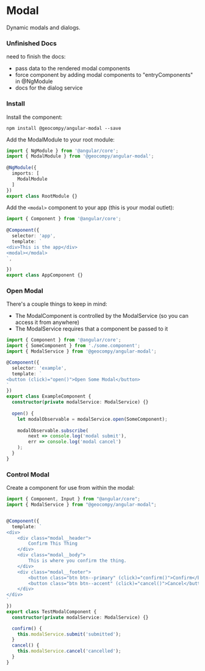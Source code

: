 # Modal

Dynamic modals and dialogs.

### Unfinished Docs

need to finish the docs:

- pass data to the rendered modal components
- force component by adding modal components to "entryComponents" in @NgModule
- docs for the dialog service


### Install

Install the component:

    npm install @geocompy/angular-modal --save


Add the ModalModule to your root module:

```typescript
import { NgModule } from '@angular/core';
import { ModalModule } from '@geocompy/angular-modal';
 
@NgModule({
  imports: [
    ModalModule
  ]
})
export class RootModule {}
```

Add the `<modal>` component to your app (this is your modal outlet):

```typescript
import { Component } from '@angular/core';
    
@Component({
  selector: 'app',
  template: `
<div>This is the app</div>
<modal></modal>
`,

})
export class AppComponent {}
```

### Open Modal

There's a couple things to keep in mind:

- The ModalComponent is controlled by the ModalService (so you can access it from anywhere)
- The ModalService requires that a component be passed to it

```typescript
import { Component } from '@angular/core';
import { SomeComponent } from './some.component';
import { ModalService } from '@geocompy/angular-modal';

@Component({
  selector: 'example',
  template: `
<button (click)="open()">Open Some Modal</button>  
`
})
export class ExampleComponent {
  constructor(private modalService: ModalService) {}
  
  open() {
    let modalObservable = modalService.open(SomeComponent);
    
    modalObservable.subscribe(
        next => console.log('modal submit'),
        err => console.log('modal cancel')
    );
  }
}
```

### Control Modal

Create a component for use from within the modal:

```typescript
import { Component, Input } from "@angular/core";
import { ModalService } from "@geocompy/angular-modal";


@Component({
  template: `
<div>
    <div class="modal__header">
        Confirm This Thing
    </div>
    <div class="modal__body">
        This is where you confirm the thing.
    </div>
    <div class="modal__footer">
        <button class="btn btn--primary" (click)="confirm()">Confirm</button>
        <button class="btn btn--accent" (click)="cancel()">Cancel</button>
    </div>
</div>
`
})
export class TestModalComponent {
  constructor(private modalService: ModalService) {}

  confirm() {
    this.modalService.submit('submitted');
  }
  cancel() {
    this.modalService.cancel('cancelled');
  }
}
```
